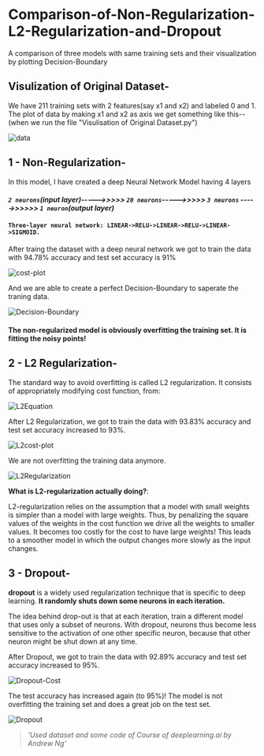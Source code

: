 # Comparison-of-Non-Regularization-L2-Regularization-and-Dropout
A comparison of three models with same training sets and their visualization by plotting Decision-Boundary  


## Visulization of Original Dataset-
We have 211 training sets with 2 features(say x1 and x2) and labeled 0 and 1.
The plot of data by making x1 and x2 as axis we get something like this--
(when we run the file "Visulisation of Original Dataset.py")

![data](Images/Data.png?raw=true "Data")

## 1 - Non-Regularization-

In this model, I have created a deep Neural Network Model having 4 layers
<br>
#### ***`2 neurons`(input layer)----->>>>> `20 neurons`----->>>>>  `3 neurons` ----->>>>>>  `1 neuron`(output layer)***

#### ``Three-layer neural network: LINEAR->RELU->LINEAR->RELU->LINEAR->SIGMOID.``

After traing the dataset with a deep neural network we got to train the data with 94.78% accuracy and test set accuracy is 91%

![cost-plot](Images/costplot.png?raw=true "Cost")

And we are able to create a perfect Decision-Boundary to saperate the traning data.


![Decision-Boundary](Images/Decisionboundary.png?raw=true "Decision-Boundary")

#### The non-regularized model is obviously overfitting the training set. It is fitting the noisy points! 


## 2 - L2 Regularization- 

The standard way to avoid overfitting is called L2 regularization. It consists of appropriately modifying cost function, from:


![L2Equation](Images/L2Equation.png)

After L2 Regularization, we got to train the data with 93.83% accuracy and test set accuracy increased to 93%.


![L2cost-plot](Images/L2Cost.png?raw=true "L2Cost")

We are not overfitting the training data anymore.

![L2Regularization](Images/L2Regularization.png?raw=true "L2Regularization")

**What is L2-regularization actually doing?**:

L2-regularization relies on the assumption that a model with small weights is simpler than a model with large weights. Thus, by penalizing the square values of the weights in the cost function we drive all the weights to smaller values. It becomes too costly for the cost to have large weights! This leads to a smoother model in which the output changes more slowly as the input changes. 

## 3 - Dropout- 

**dropout** is a widely used regularization technique that is specific to deep learning. 
**It randomly shuts down some neurons in each iteration.**

The idea behind drop-out is that at each iteration, train a different model that uses only a subset of neurons. With dropout, neurons thus become less sensitive to the activation of one other specific neuron, because that other neuron might be shut down at any time.

After Dropout, we got to train the data with 92.89% accuracy and test set accuracy increased to 95%.

![Dropout-Cost](Images/DropoutCost.png?raw=true "DropoutCost")

The test accuracy has increased again (to 95%)! The model is not overfitting the training set and does a great job on the test set. 


![Dropout](Images/Dropout.png?raw=true "Dropout")


>  *'Used dataset and some code of Course of deeplearning.ai by Andrew Ng'*
